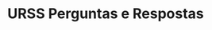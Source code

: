 ---
title: 'URSS Perguntas e Respostas'
author_name: unknown
year: y1960
origin: Soviet Union
type: book cover
tags: [non-fiction, propaganda, government, lettering, blue, red]
ref: RS.010.0095
thumbnail_image_path: /images/RS.010.0095-URSS-perguntas-e-respostas-thumbnail.jpg
image_path: /images/RS.010.0095-URSS-perguntas-e-respostas.jpg
layout: artifact
---